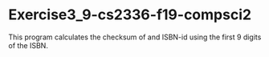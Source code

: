 # Exercise3_9-cs2336-f19-compsci2
This program calculates the checksum of and ISBN-id using the first 9 digits of the ISBN.
